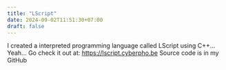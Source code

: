 ```yaml
---
title: "LScript"
date: 2024-09-02T11:51:30+07:00
draft: false
---
```


I created a interpreted programming language called LScript using C++... Yeah... Go check it out at: https://lscript.cyberpho.be
Source code is in my GitHub
